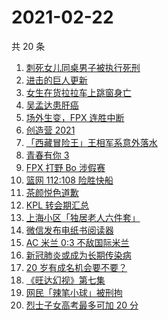 # 2021-02-22

共 20 条

<!-- BEGIN -->
<!-- 最后更新时间 Mon Feb 22 2021 23:04:10 GMT+0800 (CST) -->

1. [刺死女儿同桌男子被执行死刑](https://www.zhihu.com/search?q=刺死女儿同桌)
2. [进击的巨人更新](https://www.zhihu.com/search?q=进击的巨人)
3. [女生在货拉拉车上跳窗身亡](https://www.zhihu.com/search?q=货拉拉跳车)
4. [吴孟达患肝癌](https://www.zhihu.com/search?q=吴孟达)
5. [场外生变，FPX 连胜中断](https://www.zhihu.com/search?q=fpx)
6. [创造营 2021](https://www.zhihu.com/search?q=创造营2021)
7. [「西藏冒险王」王相军系意外落水](https://www.zhihu.com/search?q=西藏冒险王)
8. [青春有你 3](https://www.zhihu.com/search?q=青春有你3)
9. [FPX 打野 Bo 涉假赛](https://www.zhihu.com/search?q=fpx假赛)
10. [篮网 112:108 险胜快船](https://www.zhihu.com/search?q=篮网)
11. [茶颜悦色道歉](https://www.zhihu.com/search?q=茶颜悦色道歉)
12. [KPL 转会期汇总](https://www.zhihu.com/search?q=kpl)
13. [上海小区「独居老人六件套」](https://www.zhihu.com/search?q=独居老人六件套)
14. [微信发布电纸书阅读器](https://www.zhihu.com/search?q=微信阅读器)
15. [AC 米兰 0:3 不敌国际米兰](https://www.zhihu.com/search?q=米兰德比)
16. [新冠肺炎或成为长期传染病](https://www.zhihu.com/search?q=新冠肺炎)
17. [20 岁有成名机会要不要？](https://www.zhihu.com/search?q=奇葩说)
18. [《旺达幻视》第七集](https://www.zhihu.com/search?q=旺达幻视)
19. [网民「辣笔小球」被刑拘](https://www.zhihu.com/search?q=辣笔小球)
20. [烈士子女高考最多可加 20 分](https://www.zhihu.com/search?q=高考加分)

<!-- END -->
